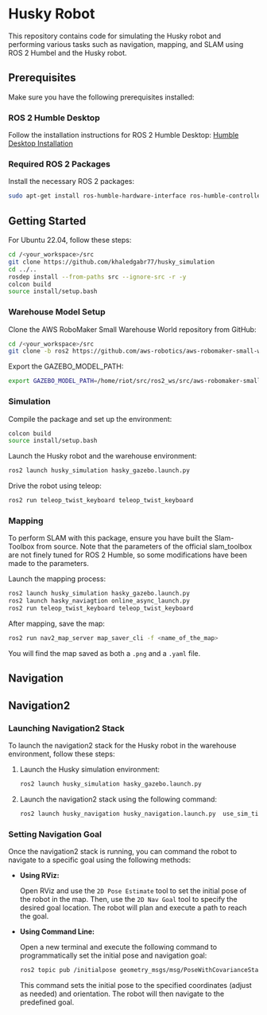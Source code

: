 # Husky Robot

This repository contains code for simulating the Husky robot and performing various tasks such as navigation, mapping, and SLAM using ROS 2 Humbel and the Husky robot.

## Prerequisites

Make sure you have the following prerequisites installed:

### ROS 2 Humble Desktop

Follow the installation instructions for ROS 2 Humble Desktop: [Humble Desktop Installation](https://docs.ros.org/en/humble/Installation/Ubuntu-Install-Debians.html)

### Required ROS 2 Packages

Install the necessary ROS 2 packages:

```bash
sudo apt-get install ros-humble-hardware-interface ros-humble-controller-manager ros-humble-gazebo-ros2-control ros-humble-xacro ros-humble-hardware-interface ros-humble-gazebo-plugins ros-humble-gazebo-msgs ros-humble-gazebo-ros ros-humble-gazebo-ros2-control-demos ros-humble-slam-toolbox ros-humble-navigation2 ros-humble-nav2-bringup
```

## Getting Started

For Ubuntu 22.04, follow these steps:

```bash
cd /<your_workspace>/src
git clone https://github.com/khaledgabr77/husky_simulation
cd ../..
rosdep install --from-paths src --ignore-src -r -y
colcon build
source install/setup.bash
```

### Warehouse Model Setup

Clone the AWS RoboMaker Small Warehouse World repository from GitHub:

```bash
cd /<your_workspace>/src
git clone -b ros2 https://github.com/aws-robotics/aws-robomaker-small-warehouse-world.git
```

Export the GAZEBO_MODEL_PATH:

```bash
export GAZEBO_MODEL_PATH=/home/riot/src/ros2_ws/src/aws-robomaker-small-warehouse-world/models/
```

### Simulation

Compile the package and set up the environment:

```bash
colcon build 
source install/setup.bash
```

Launch the Husky robot and the warehouse environment:

```bash
ros2 launch husky_simulation hasky_gazebo.launch.py 
```

Drive the robot using teleop:

```bash
ros2 run teleop_twist_keyboard teleop_twist_keyboard 
```

### Mapping

To perform SLAM with this package, ensure you have built the Slam-Toolbox from source. Note that the parameters of the official slam_toolbox are not finely tuned for ROS 2 Humble, so some modifications have been made to the parameters.

Launch the mapping process:

```bash
ros2 launch husky_simulation hasky_gazebo.launch.py 
ros2 launch hasky_naviagtion online_async_launch.py
ros2 run teleop_twist_keyboard teleop_twist_keyboard 
```

After mapping, save the map:

```bash
ros2 run nav2_map_server map_saver_cli -f <name_of_the_map>
```

You will find the map saved as both a `.png` and a `.yaml` file.

## Navigation

## Navigation2

### Launching Navigation2 Stack

To launch the navigation2 stack for the Husky robot in the warehouse environment, follow these steps:

1. Launch the Husky simulation environment:

    ```bash
    ros2 launch husky_simulation hasky_gazebo.launch.py 
    ```

2. Launch the navigation2 stack using the following command:

    ```bash
    ros2 launch husky_navigation husky_navigation.launch.py  use_sim_time:=True autostart:=True map:=src/TFG_Husky_UAL/husky_navigation/maps/warehouse_slam_toolbox.yaml    
    ```

### Setting Navigation Goal

Once the navigation2 stack is running, you can command the robot to navigate to a specific goal using the following methods:

- **Using RViz:**

    Open RViz and use the `2D Pose Estimate` tool to set the initial pose of the robot in the map. Then, use the `2D Nav Goal` tool to specify the desired goal location. The robot will plan and execute a path to reach the goal.

- **Using Command Line:**

    Open a new terminal and execute the following command to programmatically set the initial pose and navigation goal:

    ```bash
    ros2 topic pub /initialpose geometry_msgs/msg/PoseWithCovarianceStamped "{header: {stamp: {sec: 0}, frame_id: 'map'}, pose: {pose: {position: {x: 0.0, y: 0.0, z: 0.0}, orientation: {z: 1.0, w: 0.0}}}}"
    ```

    This command sets the initial pose to the specified coordinates (adjust as needed) and orientation. The robot will then navigate to the predefined goal.

